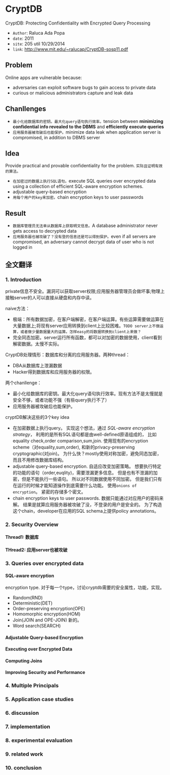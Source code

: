 # CryptDB

CryptDB: Protecting Confidentiality with Encrypted Query Processing

* `Author`: Raluca Ada Popa
* `date`: 2011
* `site`: 205 util 10/29/2014
* `link`: http://www.mit.edu/~ralucap/CryptDB-sosp11.pdf

## Problem

Online apps are vulnerable because:

* adversaries can exploit software bugs to gain access to private data
* curious or malicious administrators capture and leak data

## Chanllenges

* `最小化给数据库的密钥。最大化query语句执行效率。`tension between **minimizing confidential info revealed to the DBMS** and **efficiently execute queries**
* `应用服务器被攻破后也能保护。`minimize data leak when application server is compromised, in addition to DBMS server

## Idea

Provide practical and provable confidentiality for the problem.
`实际且证明有效的算法。`

* `在加密过的数据上执行SQL语句。`execute SQL queries over encrypted data using a collection of efficient SQL-aware encryption schemes.
* adjustable query-based encryption
* `用每个用户的key来加密。`chain encryption keys to user passwords

## Result

* `数据库管理员无法单从数据库上获取明文信息。`A database administrator never gets access to decrypted data
* `应用服务器也被攻破了？没有登的信息还是可以得到保护。`even if all servers are compromised, an adversary cannot decrypt data of user who is not logged in



## 全文翻译

### 1. Introduction
private信息不安全。漏洞可以获取server权限;应用服务器管理员会做坏事;物理上接触server的人可以直接从硬盘和内存中读。

naive方法：

* 极端：所有数据加密，在客户端解密，在客户端运算。有些运算需要做运算在大量数据上;将现有server应用转换到client上比较困难。`TODO server上不做运算，或者做少量数据量大的运算。怎样easy的将数据转换到client上来做？`
* 完全同态加密。server运行所有函数，都可以对加密的数据使用，client看到解密数据。太慢不实际。

CryptDB处理情形：数据库和分离的应用服务器。两种thread：

* DBA从数据库上泄漏数据
* Hacker得到数据库和应用服务器的权限。

两个chanllenge：

* 最小化给数据库的密钥。最大化query语句执行效率。现有方法不是太慢就是安全不够，或者功能不强（有些query执行不了）
* 应用服务器被攻破后也能保护。

cryptDB解决这些的3个key idea

* 在加密数据上执行query。
实现这个想法，通过 *SQL-aware encryption strategy*，
利用的是所有SQL语句都是由well-defined原语组成的，
比如equality check,order comparison,sum,join.
使用现有的encryption scheme（对equality,sum,order),
和新的privacy-preserving cryptographic(对join)。
为什么快？mostly使用对称加密，避免同态加密，而且不用修改数据库结构。
* adjustable query-based encryption. 自适应改变加密策略。
想要执行特定的功能的语句（order,euqlity)，需要泄漏更多信息。
但是也有不泄漏的加密，但是不能执行一些语句。
所以对不同数据使用不同加密。
但是我们只有在运行的时候才能知道操作到底需要什么功能。
使用`onions of encryption`。
紧密的存储多个密文。
* chain encryption keys to user passwords.
数据只能通过对应用户的密码来解。
结果是就算应用服务器被攻破了没，不登录的用户是安全的。
为了构造这个chain，developer在应用的SQL schema上提供policy annotations。

### 2. Security Overview
#### Thread1: 数据库
#### THread2: 应用server也被攻破

### 3. Queries over encrypted data
#### SQL-aware encryption
encryption type. 对于每一个type，讨论cryptdb需要的安全属性，功能，实现。

* Random(RND)
* Deterministic(DET)
* Order-preserving encryption(OPE)
* Homomorphic encryption(HOM)
* Join(JOIN and OPE-JOIN) 新的。
* Word search(SEARCH)

#### Adjustable Query-based Encryption
#### Executing over Encrypted Data
#### Computing Joins
#### Improving Security and Performance

### 4. Multiple Principals
### 5. Application case studies
### 6. discussion
### 7. implementation
### 8. experimental evaluation
### 9. related work
### 10. conclusion
